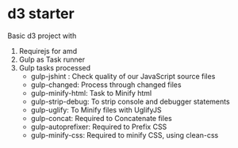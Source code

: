 d3 starter
==========
Basic d3 project with
1. Requirejs for amd
2. Gulp as Task runner
3. Gulp tasks processed 
	* gulp-jshint : 	Check quality of our JavaScript source files
	* gulp-changed: 	Process through changed files
	* gulp-minify-html:	Task to Minify html
	* gulp-strip-debug:	To strip console and debugger statements
	* gulp-uglify:	To Minify files with UglifyJS
	* gulp-concat:	Required to Concatenate files
	* gulp-autoprefixer: 	Required to Prefix CSS
	* gulp-minify-css:	Required to minify CSS, using clean-css
	